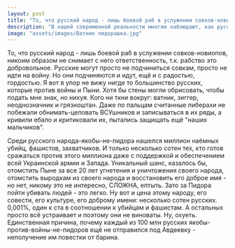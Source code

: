 ```yaml
---
layout: post
title: "То, что русский народ - лишь боевой раб в услужении совков-новиопов, никоим образом не снимает с него ответственность"
description: "В нашей современной реальности многие наблюдают, как русский народ, кажется, безоговорочно подчиняется современным политическим структурам. Но стоит заметить, что это не лишает их ответственности, так как выбор подчинения является их собственной волей. Русские имеют возможность просто не принимать участие в войнах и конфликтах, но они выбирают пойти на передовую с радостью и гордостью."
image: "assets/images/Ватник пидорашка.jpg"
---
```

<p>То, что русский народ - лишь боевой раб в услужении совков-новиопов, никоим образом не снимает с него ответственность, т.к. рабство это добровольное. Русские могут просто не подчиниться совкам, просто не идти на войну. Но они подчиняются и идут, ещё и с радостью, гордостью. Я вот в упор не вижу нигде то большинство русских, которые против войны и Пыни. Хотя бы стены могли обрисовать, чтобы подать мне знак, но нихуя. Кого ни ткни вокруг: ватник, зиггер, неоднозначник и грязноштан. Даже по пальцам считанные либерахи не побежали обнимать-целовать ВСУшников и записываться в их ряды, а кривили ебало и критиковали их, пытались защищать ещё "наших мальчиков".</p>

<p>Среди русского народа-якобы-не-пидора нашелся миллион наёмных убийц, фашистов, захватчиков. И только несколько сотен тех, кто готов сражаться против этого миллиона даже с поддержкой и обеспечением всей Украинской армии и Запада. Уникальный шанс, казалось бы, отомстить Пыне за все 20 лет угнетения и уничтожения своего народа, отомстить выродкам из своего народа и восстановить его доброе имя - но нет, никому это не интересно, СЛОЖНА, ептыть. Зато за Пидора пойти убивать людей - это легко. Ну вот и цена этому народу, его совести, его культуре, его доброму имени: несколько сотен русских. 0,001%, один к ста в соотношении к убийцам и фашистам. А остальных просто всё устраивает и поэтому они не виноваты. Ну, охуеть. Единственная причина, почему каждый из 100 млн русских якобы-против-войны-не-пидоров ещё не отправился под Авдеевку - неполучение им повестки от барина.</p>
